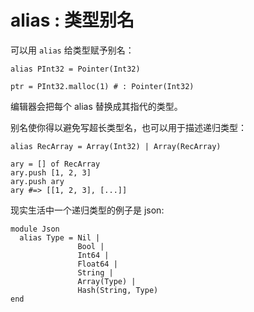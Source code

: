 # alias : 类型别名

可以用 `alias` 给类型赋予别名：

```crystal
alias PInt32 = Pointer(Int32)

ptr = PInt32.malloc(1) # : Pointer(Int32)
```

编辑器会把每个 alias 替换成其指代的类型。

别名使你得以避免写超长类型名，也可以用于描述递归类型：

```crystal
alias RecArray = Array(Int32) | Array(RecArray)

ary = [] of RecArray
ary.push [1, 2, 3]
ary.push ary
ary #=> [[1, 2, 3], [...]]
```

现实生活中一个递归类型的例子是 json:

```crystal
module Json
  alias Type = Nil |
               Bool |
               Int64 |
               Float64 |
               String |
               Array(Type) |
               Hash(String, Type)
end
```
